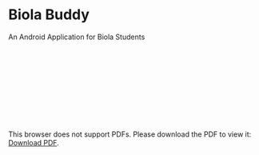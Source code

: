 # Biola Buddy
 An Android Application for Biola Students

<object data="https://drive.google.com/open?id=1KmznNoED-2KAVhcw13DAL3yivWsdmVxV" type="application/pdf" width="700px" height="700px">
    <embed src="http://yoursite.com/the.pdf">
        <p>This browser does not support PDFs. Please download the PDF to view it: <a href="http://yoursite.com/the.pdf">Download PDF</a>.</p>
    </embed>
</object>

